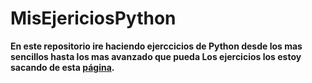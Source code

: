 # MisEjericiosPython
<strong> En este repositorio ire haciendo ejerccicios de Python desde los mas sencillos hasta los mas avanzado que pueda <strong>
Los ejercicios los estoy sacando de esta [página](http://example.com/ "Title").
